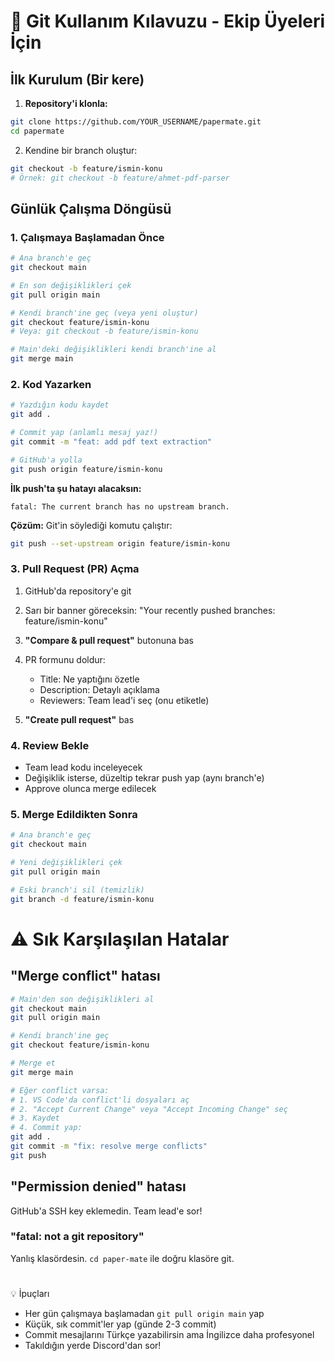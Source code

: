 # 🎯 Git Kullanım Kılavuzu - Ekip Üyeleri İçin

## İlk Kurulum (Bir kere)

1. **Repository'i klonla:**
```bash
git clone https://github.com/YOUR_USERNAME/papermate.git
cd papermate
```
2. Kendine bir branch oluştur:

```bash
git checkout -b feature/ismin-konu
# Örnek: git checkout -b feature/ahmet-pdf-parser
```
## Günlük Çalışma Döngüsü
### 1. **Çalışmaya Başlamadan Önce**
```bash
# Ana branch'e geç
git checkout main

# En son değişiklikleri çek
git pull origin main

# Kendi branch'ine geç (veya yeni oluştur)
git checkout feature/ismin-konu
# Veya: git checkout -b feature/ismin-konu

# Main'deki değişiklikleri kendi branch'ine al
git merge main
```
### 2. **Kod Yazarken**
```bash
# Yazdığın kodu kaydet
git add .

# Commit yap (anlamlı mesaj yaz!)
git commit -m "feat: add pdf text extraction"

# GitHub'a yolla
git push origin feature/ismin-konu
```
**İlk push'ta şu hatayı alacaksın:**
```
fatal: The current branch has no upstream branch.
```
**Çözüm:** Git'in söylediği komutu çalıştır:

```bash
git push --set-upstream origin feature/ismin-konu
```
### 3. **Pull Request (PR) Açma**
1. GitHub'da repository'e git
2. Sarı bir banner göreceksin: "Your recently pushed branches: feature/ismin-konu"
3. **"Compare & pull request"** butonuna bas
4. PR formunu doldur:

    - Title: Ne yaptığını özetle
    - Description: Detaylı açıklama
    - Reviewers: Team lead'i seç (onu etiketle)


5. **"Create pull request"** bas

### 4. **Review Bekle**

- Team lead kodu inceleyecek
- Değişiklik isterse, düzeltip tekrar push yap (aynı branch'e)
- Approve olunca merge edilecek

### 5. **Merge Edildikten Sonra**
```bash
# Ana branch'e geç
git checkout main

# Yeni değişiklikleri çek
git pull origin main

# Eski branch'i sil (temizlik)
git branch -d feature/ismin-konu
```
# ⚠️ Sık Karşılaşılan Hatalar
## "Merge conflict" hatası
```bash
# Main'den son değişiklikleri al
git checkout main
git pull origin main

# Kendi branch'ine geç
git checkout feature/ismin-konu

# Merge et
git merge main

# Eğer conflict varsa:
# 1. VS Code'da conflict'li dosyaları aç
# 2. "Accept Current Change" veya "Accept Incoming Change" seç
# 3. Kaydet
# 4. Commit yap:
git add .
git commit -m "fix: resolve merge conflicts"
git push
```
## "Permission denied" hatası
GitHub'a SSH key eklemedin. Team lead'e sor!
### "fatal: not a git repository"
Yanlış klasördesin. `cd paper-mate` ile doğru klasöre git.
#
💡 İpuçları

- Her gün çalışmaya başlamadan `git pull origin main` yap
- Küçük, sık commit'ler yap (günde 2-3 commit)
- Commit mesajlarını Türkçe yazabilirsin ama İngilizce daha profesyonel
- Takıldığın yerde Discord'dan sor!


